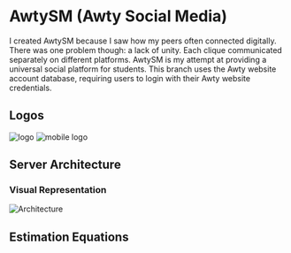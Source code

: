 # AwtySM (Awty Social Media)

I created AwtySM because I saw how my peers often connected digitally. There was one problem though: a lack of unity. Each clique communicated separately on different platforms. AwtySM is my attempt at providing a universal social platform for students. This branch uses the Awty website account database, requiring users to login with their Awty website credentials.

## Logos

![logo](https://github.com/DGKSK8LIFE/AwtySM/blob/disqus_integration/static/new_logo.png?raw=true) ![mobile logo](https://github.com/DGKSK8LIFE/AwtySM/blob/disqus_integration/static/awtySM-mobile-good-logo.png?raw=true)

## Server Architecture

### Visual Representation

![Architecture](https://github.com/DGKSK8LIFE/AwtySM/blob/disqus_integration/architecture.png?raw=true)

## Estimation Equations


